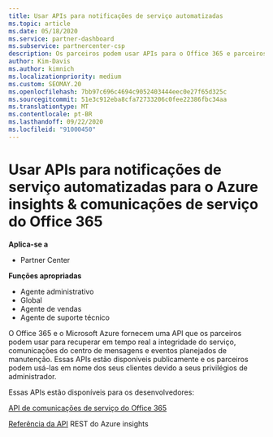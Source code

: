 ```yaml
---
title: Usar APIs para notificações de serviço automatizadas
ms.topic: article
ms.date: 05/18/2020
ms.service: partner-dashboard
ms.subservice: partnercenter-csp
description: Os parceiros podem usar APIs para o Office 365 e parceiros de Microsoft Azure para a integridade do serviço em tempo real, comunicações do centro de mensagens e eventos de manutenção planejada.
author: Kim-Davis
ms.author: kimnich
ms.localizationpriority: medium
ms.custom: SEOMAY.20
ms.openlocfilehash: 7bb97c696c4694c9052403444eec0e27f65d325c
ms.sourcegitcommit: 51e3c912eba8cfa72733206c0fee22386fbc34aa
ms.translationtype: MT
ms.contentlocale: pt-BR
ms.lasthandoff: 09/22/2020
ms.locfileid: "91000450"
---
```

# <a name="use-apis-for-automated-service-notifications-for-azure-insights--office-365-service-communications"></a>Usar APIs para notificações de serviço automatizadas para o Azure insights & comunicações de serviço do Office 365

**Aplica-se a**

-  Partner Center

**Funções apropriadas**

- Agente administrativo
- Global 
- Agente de vendas
- Agente de suporte técnico

O Office 365 e o Microsoft Azure fornecem uma API que os parceiros podem usar para recuperar em tempo real a integridade do serviço, comunicações do centro de mensagens e eventos planejados de manutenção. Essas APIs estão disponíveis publicamente e os parceiros podem usá-las em nome dos seus clientes devido a seus privilégios de administrador.

Essas APIs estão disponíveis para os desenvolvedores:

[API de comunicações de serviço do Office 365](/office/office-365-management-api/office-365-service-communications-api-reference)


[Referência da API](/rest/api/monitor/) REST do Azure insights

 

 

